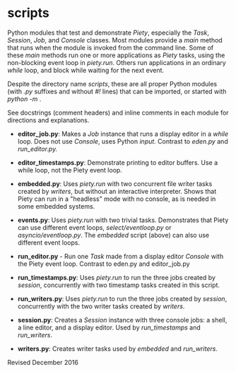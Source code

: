 
scripts
=======

Python modules that test and demonstrate *Piety*, especially the
*Task*, *Session*, *Job*, and *Console* classes.  Most modules 
provide a *main* method that runs when the module is invoked from 
the command line.  Some of these
*main* methods run one or more applications as *Piety* tasks, using the
non-blocking event loop in *piety.run*.  Others run
applications in an ordinary *while* loop, and block while waiting for
the next event.

Despite the directory name *scripts*, these are all proper Python
modules (with *.py* suffixes and without *#!* lines) that can be
imported, or started with *python -m* .  

See docstrings (comment headers) and inline comments in each module
for directions and explanations.

- **editor_job.py**: Makes a *Job* instance that runs a display editor
   in a *while* loop.  Does not use *Console*, uses Python *input*.
   Contrast to *eden.py* and *run_editor.py.*

- **editor_timestamps.py**: Demonstrate printing to editor buffers.  Use
     a while loop, not the Piety event loop.

- **embedded.py**: Uses *piety.run* with two concurrent file
   writer tasks created by *writers*, but without an interactive
   interpreter.  Shows that Piety can run in a "headless" mode with no
   console, as is needed in some embedded systems.

- **events.py**: Uses *piety.run* with two trivial tasks. Demonstrates
  that Piety can use different event loops, *select/eventloop.py* or
  *asyncio/eventloop.py*. The *embedded* script (above) can also use
  different event loops.

- **run_editor.py** - Run one *Task* made from a display editor *Console*
    with the Piety event loop.  Contrast to eden.py and editor_job.py

- **run_timestamps.py**: Uses *piety.run* to run the three jobs
  created by *session*, concurrently with two timestamp tasks created
  in this script.

- **run_writers.py**: Uses *piety.run* to run the three jobs created
    by *session*, concurrently with the two writer tasks created by
    *writers*.

- **session.py**: Creates a *Session* instance with three console
    jobs: a shell, a line editor, and a display editor.  Used by 
    *run_timestamps* and *run_writers*.

- **writers.py**: Creates writer tasks used by *embedded* and
    *run_writers*.

Revised December 2016
